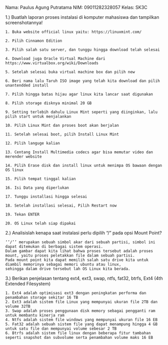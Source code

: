 Nama: Paulus Agung Putratama
NIM: 09011282328057
Kelas: SK3C

1.) Buatlah laporan proses instalasi di komputer mahasiswa dan tampilkan screenshotannya!	

    1. Buka website official linux yaitu: https://linuxmint.com/ 
    
    2. Pilih Cinnamon Edition

    3. Pilih salah satu server, dan tunggu hingga download telah selesai

    4. Download juga Oracle Virtual Machine dari https://www.virtualbox.org/wiki/Downloads

    5. Setelah selesai buka virtual machine box dan pilih new

    6. Beri nama lalu Taruh ISO image yang telah kita download dan pilih unantendded install

    7. Pilih hingga batas hijau agar linux kita lancar saat digunakan

    8. Pilih storage disknya minimal 20 GB

    9. Setting terlebih dahulu Linux Mint seperti yang diinginkan, lalu pilih start untuk menjalankan

    10. Pilih Linux Mint dan proses boot akan berjalan

    11. Setelah selesai boot, pilih Install Linux Mint

    12. Pilih languge kalian

    13. Centang Install Multimedia codecs agar bisa memutar video dan merender website

    14. Pilih Erase disk dan install linux untuk menimpa OS bawaan dengan OS linux

    15. Pilih tempat tinggal kalian

    16. Isi Data yang diperlukan

    17. Tunggu installasi hingga selesai

    18. Setelah installasi selesai, Pilih Restart now

    19. Tekan ENTER 

    20. OS Linux telah siap dipakai


2.) Analisislah kenapa saat instalasi perlu dipilih “/” pada opsi Mount Point?

    ‘’/’’ merupakan sebuah simbol akar dari sebuah partisi, simbol ini dapat ditemukan di berbagai sistem operasi. 
    Dalam gambar dapat kita lihat bahwa proses tersebut adalah proses mount, yaitu proses peletakkan file dalam sebuah partisi. 
    Pada mount point kita dapat memilih salah satu drive kita untuk diambil memorinya sebagai memori ubuntu atau linux, 
    sehingga dalam drive tersebut lah OS Linux kita berada.

3.) Berikan penjelasan tentang ext4, ext3, swap, ntfs, fat32, btrfs, Ext4 (4th Extended Filesystem)

    1. Ext4 adalah optimisasi ext3 dengan peningkatan performa dan penambahan storage sekitar 16 TB
    2. Ext3 adalah sistem file Linux yang mempunyai ukuran file 2TB dan volume 32TB
    3. Swap adalah proses penggunaan disk memory sebagai pengganti ram untuk membantu kinerja ram   
    4. Ntfs adalah sistem file windows yang mempunyai ukuran file 16 EB
    5. Fat32 adalah sebuah sistem file yang dapat menampung hingga 4 GB untuk satu file dan mempunyai volume sebesar 2 TB
    6. Btrfs adalah sistem file linux dengan beberapa fitur tambahan seperti snapshot dan subvolume serta penambahan volume maks 16 EB
